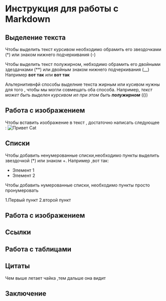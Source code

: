 # Инструкция для работы с Markdown

## Выделение текста 

Чтобы выделить текст курсивом необходимо обрамить его звездочками (*) или знаком нижнего подчеркивания (-)

Чтобы выделить текст полужирном, небходимо обрамить его двойными здездачками (**) или двойным знаком нижнего подчеркивания (__)
Например **вот так** или __вот так__

Альтернитивнфй способы выделние текста жирным или кусивом нужны для того , чтобы мы могли совмещать оба способа. Например, _текст может быть выделен курсивом ил при этом быть **полужирном**_ (())

## Работа с изображением

Чтобы вставить изображение в текст , достаточно написать следующее : ![Привет Cat](Солнце.jpg)
## Списки
Чтобы добавить ненумерованные списки,необходимо пункты выделить звездочкой (*) или знаком +. Например ,вот так:

* Элемент 1
* Элемент 2


Чтобы добавить нумерованные списки, необходимо пункты просто пронумеровать

1.Первый пункт 
2.второй пункт
## Работа с изображением


## Ссылки

## Работа с таблицами 

## Цитаты 
Чем выше летает чайка ,тем дальше она видит 
## Заключение 